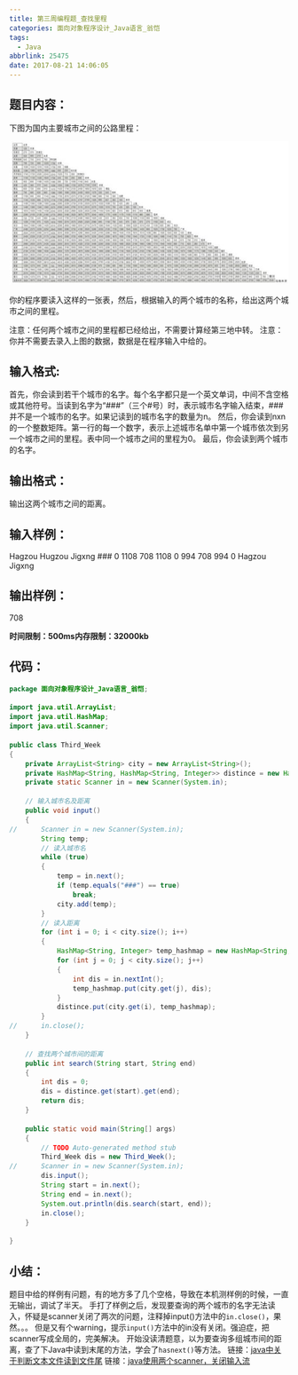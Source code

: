```yaml
---
title: 第三周编程题_查找里程
categories: 面向对象程序设计_Java语言_翁恺
tags:
  - Java
abbrlink: 25475
date: 2017-08-21 14:06:05
---
```

## 题目内容：
下图为国内主要城市之间的公路里程：

![](/images/6630868754095812824.jpg)

你的程序要读入这样的一张表，然后，根据输入的两个城市的名称，给出这两个城市之间的里程。

注意：任何两个城市之间的里程都已经给出，不需要计算经第三地中转。
注意：你并不需要去录入上图的数据，数据是在程序输入中给的。
<!--more-->
## 输入格式:
首先，你会读到若干个城市的名字。每个名字都只是一个英文单词，中间不含空格或其他符号。当读到名字为“###”（三个#号）时，表示城市名字输入结束，###并不是一个城市的名字。如果记读到的城市名字的数量为n。
然后，你会读到nxn的一个整数矩阵。第一行的每一个数字，表示上述城市名单中第一个城市依次到另一个城市之间的里程。表中同一个城市之间的里程为0。
最后，你会读到两个城市的名字。

## 输出格式：
输出这两个城市之间的距离。

## 输入样例：
<div class="note default no-icon"><p>Hagzou Hugzou Jigxng ###
0 1108 708
1108 0 994
708 994 0
Hagzou Jigxng
</p></div>

## 输出样例：
<div class="note default no-icon"><p>708
</p></div>

**时间限制：500ms内存限制：32000kb**
## 代码：
```Java
package 面向对象程序设计_Java语言_翁恺;

import java.util.ArrayList;
import java.util.HashMap;
import java.util.Scanner;

public class Third_Week
{
	private ArrayList<String> city = new ArrayList<String>();
	private HashMap<String, HashMap<String, Integer>> distince = new HashMap<String, HashMap<String, Integer>>();
	private static Scanner in = new Scanner(System.in);

	// 输入城市名及距离
	public void input()
	{
//		Scanner in = new Scanner(System.in);
		String temp;
		// 读入城市名
		while (true)
		{
			temp = in.next();
			if (temp.equals("###") == true)
				break;
			city.add(temp);
		}
		// 读入距离
		for (int i = 0; i < city.size(); i++)
		{
			HashMap<String, Integer> temp_hashmap = new HashMap<String, Integer>();
			for (int j = 0; j < city.size(); j++)
			{
				int dis = in.nextInt();
				temp_hashmap.put(city.get(j), dis);
			}
			distince.put(city.get(i), temp_hashmap);
		}
//		in.close();
	}

	// 查找两个城市间的距离
	public int search(String start, String end)
	{
		int dis = 0;
		dis = distince.get(start).get(end);
		return dis;
	}

	public static void main(String[] args)
	{
		// TODO Auto-generated method stub
		Third_Week dis = new Third_Week();
//		Scanner in = new Scanner(System.in);
		dis.input();
		String start = in.next();
		String end = in.next();
		System.out.println(dis.search(start, end));
		in.close();
	}

}

```
## 小结：
题目中给的样例有问题，有的地方多了几个空格，导致在本机测样例的时候，一直无输出，调试了半天。
手打了样例之后，发现要查询的两个城市的名字无法读入，怀疑是scanner关闭了两次的问题，注释掉input()方法中的`in.close()`，果然。。。
但是又有个warning，提示`input()`方法中的in没有关闭。强迫症，把scanner写成全局的，完美解决。
开始没读清题意，以为要查询多组城市间的距离，查了下Java中读到末尾的方法，学会了`hasnext()`等方法。
链接：[java中关于判断文本文件读到文件尾](http://blog.csdn.net/kejizuiqianfang/article/details/55253698)
链接：[java使用两个scanner，关闭输入流](http://blog.csdn.net/wn1017888485/article/details/46039361)